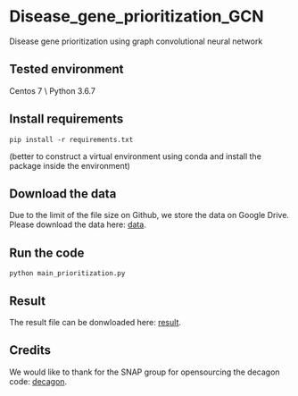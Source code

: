 # Disease_gene_prioritization_GCN
Disease gene prioritization using graph convolutional neural network

## Tested environment
Centos 7 \\
Python 3.6.7

## Install requirements
```
pip install -r requirements.txt
```

(better to construct a virtual environment using conda and install the package inside the environment)

## Download the data
Due to the limit of the file size on Github, we store the data on Google Drive. Please download the data here: 
[data](https://drive.google.com/open?id=18yPVBjAvjtqLolno2RTAYt0Y_P-Hbdq7).

## Run the code
```
python main_prioritization.py
```

## Result
The result file can be donwloaded here: [result](https://drive.google.com/open?id=1CDCrL9qmlirJUktnUULprUbDj9oUY0-W).

## Credits
We would like to thank for the SNAP group for opensourcing the decagon code: [decagon](https://github.com/marinkaz/decagon).